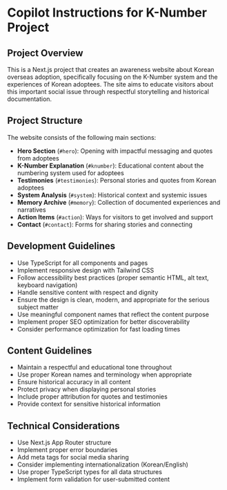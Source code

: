# Copilot Instructions for K-Number Project

<!-- Use this file to provide workspace-specific custom instructions to Copilot. For more details, visit https://code.visualstudio.com/docs/copilot/copilot-customization#_use-a-githubcopilotinstructionsmd-file -->

## Project Overview

This is a Next.js project that creates an awareness website about Korean overseas adoption, specifically focusing on the K-Number system and the experiences of Korean adoptees. The site aims to educate visitors about this important social issue through respectful storytelling and historical documentation.

## Project Structure

The website consists of the following main sections:

- **Hero Section** (`#hero`): Opening with impactful messaging and quotes from adoptees
- **K-Number Explanation** (`#knumber`): Educational content about the numbering system used for adoptees
- **Testimonies** (`#testimonies`): Personal stories and quotes from Korean adoptees
- **System Analysis** (`#system`): Historical context and systemic issues
- **Memory Archive** (`#memory`): Collection of documented experiences and narratives
- **Action Items** (`#action`): Ways for visitors to get involved and support
- **Contact** (`#contact`): Forms for sharing stories and connecting

## Development Guidelines

- Use TypeScript for all components and pages
- Implement responsive design with Tailwind CSS
- Follow accessibility best practices (proper semantic HTML, alt text, keyboard navigation)
- Handle sensitive content with respect and dignity
- Ensure the design is clean, modern, and appropriate for the serious subject matter
- Use meaningful component names that reflect the content purpose
- Implement proper SEO optimization for better discoverability
- Consider performance optimization for fast loading times

## Content Guidelines

- Maintain a respectful and educational tone throughout
- Use proper Korean names and terminology when appropriate
- Ensure historical accuracy in all content
- Protect privacy when displaying personal stories
- Include proper attribution for quotes and testimonies
- Provide context for sensitive historical information

## Technical Considerations

- Use Next.js App Router structure
- Implement proper error boundaries
- Add meta tags for social media sharing
- Consider implementing internationalization (Korean/English)
- Use proper TypeScript types for all data structures
- Implement form validation for user-submitted content
